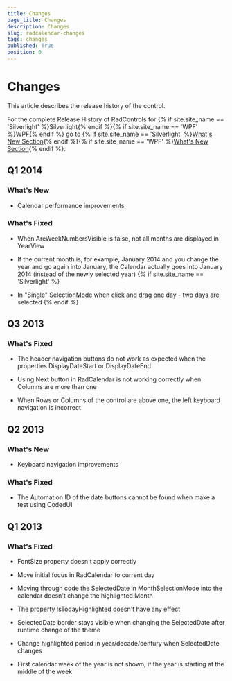 ```yaml
---
title: Changes
page_title: Changes
description: Changes
slug: radcalendar-changes
tags: changes
published: True
position: 0
---
```


# Changes



This article describes the release history of the control.

For the complete Release History of RadControls for {% if site.site_name == 'Silverlight' %}Silverlight{% endif %}{% if site.site_name == 'WPF' %}WPF{% endif %} go to
        {% if site.site_name == 'Silverlight' %}[What's New Section](http://www.telerik.com/products/silverlight/whats-new.aspx){% endif %}{% if site.site_name == 'WPF' %}[What's New Section](http://www.telerik.com/products/wpf/whats-new.aspx){% endif %}.
      

## Q1 2014

### What's New

* Calendar performance improvements
                

### What's Fixed

* When AreWeekNumbersVisible is false, not all months are displayed in YearView
                

* If the current month is, for example, January 2014 and you change the year and go again into January, the Calendar actually goes into January 2014 (instead of the newly selected year)
                {% if site.site_name == 'Silverlight' %}

* In "Single" SelectionMode when click and drag one day - two days are selected
                  {% endif %}

## Q3 2013

### What's Fixed

* The header navigation buttons do not work as expected when the properties DisplayDateStart or DisplayDateEnd
                

* Using Next button in RadCalendar is not working correctly when Columns are more than one
                

* When Rows or Columns of the control are above one, the left keyboard navigation is incorrect
                

## Q2 2013

### What's New

* Keyboard navigation improvements
                

### What's Fixed

* The Automation ID of the date buttons cannot be found when make a test using CodedUI
                

## Q1 2013

### What's Fixed

* FontSize property doesn't apply correctly

* Move initial focus in RadCalendar to current day

* Moving through code the SelectedDate in MonthSelectionMode into the calendar doesn't change the highlighted Month 

* The property IsTodayHighlighted doesn't have any effect

* SelectedDate border stays visible when changing the SelectedDate after runtime change of the theme 

* Change highlighted period in year/decade/century when SelectedDate changes 

* First calendar week of the year is not shown, if the year is starting at the middle of the week 
